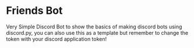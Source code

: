 # Friends Bot
Very Simple Discord Bot to show the basics of making discord bots using discord.py, you can also use this as a template but remember to change the token 
with your discord application token!
